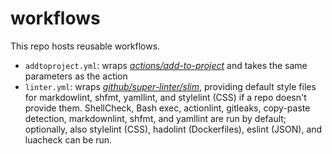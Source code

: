 # workflows

This repo hosts reusable workflows.

- `addtoproject.yml`: wraps [*actions/add-to-project*][atp] and takes the same
  parameters as the action
- `linter.yml`: wraps [*github/super-linter/slim*][sl], providing default style
  files for markdowlint, shfmt, yamllint, and stylelint (CSS) if a repo doesn't
  provide them. ShellCheck, Bash exec, actionlint, gitleaks, copy-paste
  detection, markdownlint, shfmt, and yamllint are run by default; optionally,
  also stylelint (CSS), hadolint (Dockerfiles), eslint (JSON), and luacheck can
  be run.

[atp]: <https://github.com/actions/add-to-project>
[sl]: <https://github.com/github/super-linter>
